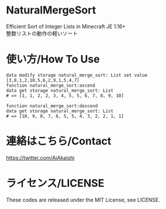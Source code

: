 # NaturalMergeSort
Efficient Sort of Integer Lists in Minecraft JE 1.16+  
整数リストの動作の軽いソート

# 使い方/How To Use

```mcfunction
data modify storage natural_merge_sort: List set value [3,8,1,2,10,5,6,2,9,1,5,4,7]  
function natural_merge_sort:ascend  
data get storage natural_merge_sort: List  
# => [1, 1, 2, 2, 3, 4, 5, 5, 6, 7, 8, 9, 10]  
  
function natural_merge_sort:descend  
data get storage natural_merge_sort: List  
# => [10, 9, 8, 7, 6, 5, 5, 4, 3, 2, 2, 1, 1]
```

# 連絡はこちら/Contact

https://twitter.com/AiAkaishi

# ライセンス/LICENSE

These codes are released under the MIT License, see LICENSE.
